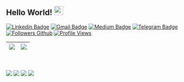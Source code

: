 ## Hello World!  <img src="https://media.giphy.com/media/hvRJCLFzcasrR4ia7z/giphy.gif" width="25px">

[![Linkedin Badge](https://img.shields.io/badge/-Linkedin-blue?style=flat&logo=Linkedin&logoColor=white&link=https://br.linkedin.com/in/antoniojmsjr/)](https://br.linkedin.com/in/antoniojmsjr)
[![Gmail Badge](https://img.shields.io/badge/-Gmail-c14438?style=flat&logo=gmail&logoColor=white&link=mailto:antoniojmsjr@gmail.com)](mailto:antoniojmsjr@gmail)
[![Medium Badge](https://img.shields.io/badge/-Medium-fa6132?style=flat&logo=medium&logoColor=white&link=https://medium.com/@antoniojmsjr)](https://medium.com/@antoniojmsjr)
[![Telegram Badge](https://img.shields.io/badge/-Telegram-blue?style=flat&logo=telegram&logoColor=white&link=https://t.me/antoniojmsjr)](https://t.me/antoniojmsjr)
[![Followers Github](https://img.shields.io/github/followers/antoniojmsjr?label=Followers)](https://github.com/antoniojmsjr)
[![Profile Views](https://komarev.com/ghpvc/?username=antoniojmsjr&label=Profile%20views&color=0e75b6&style=flat)](https://github.com/antoniojmsjr)

| <a href="https://github.com/antoniojmsjr"><img align="center" src="https://antoniojmsjr-github-readme-stats.vercel.app/api?username=antoniojmsjr&show_icons=true&include_all_commits=true&hide_border=true"/></a> | <a href="https://github.com/antoniojmsjr/antoniojmsjr"><img align="center" src="https://antoniojmsjr-github-readme-stats.vercel.app/api/top-langs/?username=antoniojmsjr&layout=compact&hide_border=true"/></a> |
| ------------- | ------------- |

<br/><br/>
<a href="https://github.com/antoniojmsjr/MultithreadingFireDAC"><img align="center" src="https://antoniojmsjr-github-readme-stats.vercel.app/api/pin/?username=antoniojmsjr&repo=MultithreadingFireDAC&hide_border=true"/></a>
<a href="https://github.com/antoniojmsjr/FastReportExport"><img align="center" src="https://antoniojmsjr-github-readme-stats.vercel.app/api/pin/?username=antoniojmsjr&repo=FastReportExport&hide_border=true"/></a>
<a href="https://github.com/antoniojmsjr/BuscaCEP"><img align="center" src="https://antoniojmsjr-github-readme-stats.vercel.app/api/pin/?username=antoniojmsjr&repo=BuscaCEP&hide_border=true"/></a>
<a href="https://github.com/antoniojmsjr/Base64Bitmap"><img align="center" src="https://antoniojmsjr-github-readme-stats.vercel.app/api/pin/?username=antoniojmsjr&repo=Base64Bitmap&hide_border=true"/></a>
